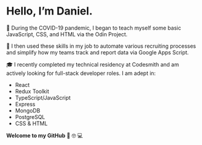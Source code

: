 # Hello, I’m Daniel.
📝 During the COVID-19 pandemic, I began to teach myself some basic JavaScript, CSS, and HTML via the Odin Project.

🤔 I then used these skills in my job to automate various recruiting processes and simplify how my teams track and report data via Google Apps Script.

🎓 I recently completed my technical residency at Codesmith and am actively looking for full-stack developer roles. I am adept in:
- React
- Redux Toolkit
- TypeScript/JavaScript
- Express
- MongoDB
- PostgreSQL
- CSS & HTML

**Welcome to my GitHub** 👋 🤓 💻
